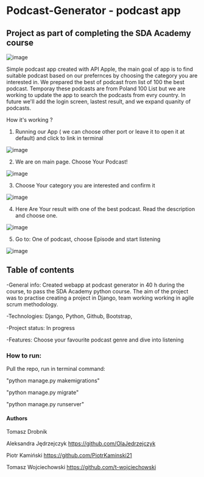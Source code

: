 # Podcast-Generator - podcast app

## Project as part of completing the SDA Academy course
![image](https://github.com/OlaJedrzejczyk/final_project/assets/118756898/57e002d5-608f-4ca6-940d-848b4eedd913)

Simple podcast app created with API Apple, the main goal of app is to find suitable podcast based on our prefernces by choosing the category you are interested in. We prepared the best of podcast from list of 100 the best podcast. Temporay these podcasts are from Poland 100 List but we are working to update the app to search the podcasts from evry country. In future we'll add the login screen, lastest result, and we expand quanity of podcasts.

How it's working ?

1. Running our App ( we can choose other port or leave it to open it at default) and click to link in terminal

![image](https://github.com/OlaJedrzejczyk/final_project/assets/118756898/474f6b15-1642-41d5-832c-cd311dfb6887)

2. We are on main page. Choose Your Podcast!

![image](https://github.com/OlaJedrzejczyk/final_project/assets/118756898/abbe2152-995e-4b19-a5bf-936754eecb56)

3. Choose Your category you are interested and confirm it

![image](https://github.com/OlaJedrzejczyk/final_project/assets/118756898/334fea55-054a-4180-9ec5-26366460e69a)

4. Here Are Your result with one of the best podcast. Read the description and choose one.

![image](https://github.com/OlaJedrzejczyk/final_project/assets/118756898/bb48fa71-54b5-4dc1-b4b7-e139b887f7d3)

5. Go to: One of podcast, choose Episode and start listening

![image](https://github.com/OlaJedrzejczyk/final_project/assets/118756898/59af337f-736f-4e3c-988c-0f607ca960df)

## Table of contents
-General info: Created webapp at podcast generator in 40 h during the course, to pass the SDA Academy python course. The aim of the project was to practise creating a project in Django, team working working in agile scrum methodology.

-Technologies: Django, Python, Github, Bootstrap,

-Project status: In progress

-Features: Choose your favourite podcast genre and dive into listening

### How to run:
Pull the repo, run in terminal command:

"python manage.py makemigrations"

"python manage.py migrate"

"python manage.py runserver"

#### Authors
Tomasz Drobnik 

Aleksandra Jędrzejczyk https://github.com/OlaJedrzejczyk

Piotr Kamiński https://github.com/PiotrKaminski21

Tomasz Wojciechowski https://github.com/t-wojciechowski
